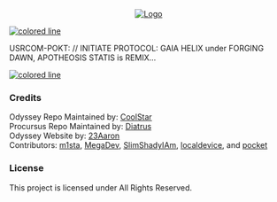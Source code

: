 <center>
  <a href="#"><img src="https://i.imgur.com/MdXXbrG.png" alt="Logo"></a>
</center>

<a href="#"><img src="https://i.imgur.com/y4oV9VV.png" alt="colored line"></a>

USRCOM-POKT: // INITIATE PROTOCOL: GAIA HELIX under FORGING DAWN, APOTHEOSIS STATIS is REMIX...</br>

<a href="#credits"><img src="https://i.imgur.com/y4oV9VV.png" alt="colored line"></a>

### Credits
Odyssey Repo Maintained by: [CoolStar](https://github.com/coolstar)<br/>
Procursus Repo Maintained by: [Diatrus](https://github.com/Diatrus)<br/>
Odyssey Website by: [23Aaron](https://github.com/23Aaron)<br/>
Contributors: [m1sta](https://github.com/m1stadev), [MegaDev](https://github.com/MegaDevIOS), [SlimShadyIAm](https://github.com/SlimShadyIAm), [localdevice](https://github.com/localdevice), and [pocket](https://github.com/pocketinfinity)

### License
This project is licensed under All Rights Reserved.
